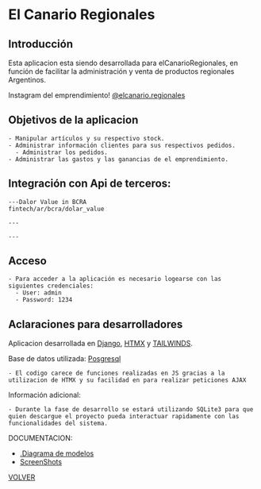 # El Canario Regionales

## Introducción

Esta aplicacion esta siendo desarrollada para elCanarioRegionales, en función de facilitar la administración y venta de productos regionales Argentinos.

Instagram del emprendimiento!
[@elcanario.regionales](https://www.instagram.com/elcanario.regionales/)

## Objetivos de la aplicacion

    - Manipular artículos y su respectivo stock.
    - Administrar información clientes para sus respectivos pedidos.
      - Administrar los pedidos.
    - Administrar las gastos y las ganancias de el emprendimiento.
## Integración con Api de terceros:

    ---Dalor Value in BCRA
    fintech/ar/bcra/dolar_value 
    
    ---
    
    ---

## Acceso

    - Para acceder a la aplicación es necesario logearse con las siguientes credenciales:
      - User: admin
      - Password: 1234

## Aclaraciones para desarrolladores

Aplicacion desarrollada en [Django](https://www.djangoproject.com/), [HTMX](https://htmx.org/) y [TAILWINDS](https://tailwindcss.com/).

Base de datos utilizada: [Posgresql](https://www.postgresql.org/)

    - El codigo carece de funciones realizadas en JS gracias a la utilizacion de HTMX y su facilidad en para realizar peticiones AJAX 
  
Información adicional:

    - Durante la fase de desarrollo se estará utilizando SQLite3 para que quien descargue el proyecto pueda interactuar rapidamente con las funcionalidades del sistema.

DOCUMENTACION:

- [.Diagrama de modelos][modelos]
- [ScreenShots][screenshots]

[VOLVER][volver]

[volver]: /README.md
[modelos]: /DOCUMENTATION/diagram_models.mmd
[screenshots]: /DOCUMENTATION/images.md
